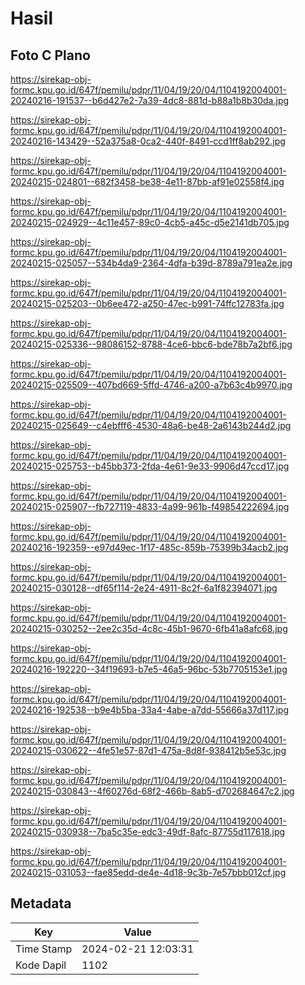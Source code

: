 # Hasil

## Foto C Plano

https://sirekap-obj-formc.kpu.go.id/647f/pemilu/pdpr/11/04/19/20/04/1104192004001-20240216-191537--b6d427e2-7a39-4dc8-881d-b88a1b8b30da.jpg

https://sirekap-obj-formc.kpu.go.id/647f/pemilu/pdpr/11/04/19/20/04/1104192004001-20240216-143429--52a375a8-0ca2-440f-8491-ccd1ff8ab292.jpg

https://sirekap-obj-formc.kpu.go.id/647f/pemilu/pdpr/11/04/19/20/04/1104192004001-20240215-024801--682f3458-be38-4e11-87bb-af91e02558f4.jpg

https://sirekap-obj-formc.kpu.go.id/647f/pemilu/pdpr/11/04/19/20/04/1104192004001-20240215-024929--4c11e457-89c0-4cb5-a45c-d5e2141db705.jpg

https://sirekap-obj-formc.kpu.go.id/647f/pemilu/pdpr/11/04/19/20/04/1104192004001-20240215-025057--534b4da9-2364-4dfa-b39d-8789a791ea2e.jpg

https://sirekap-obj-formc.kpu.go.id/647f/pemilu/pdpr/11/04/19/20/04/1104192004001-20240215-025203--0b6ee472-a250-47ec-b991-74ffc12783fa.jpg

https://sirekap-obj-formc.kpu.go.id/647f/pemilu/pdpr/11/04/19/20/04/1104192004001-20240215-025336--98086152-8788-4ce6-bbc6-bde78b7a2bf6.jpg

https://sirekap-obj-formc.kpu.go.id/647f/pemilu/pdpr/11/04/19/20/04/1104192004001-20240215-025509--407bd669-5ffd-4746-a200-a7b63c4b9970.jpg

https://sirekap-obj-formc.kpu.go.id/647f/pemilu/pdpr/11/04/19/20/04/1104192004001-20240215-025649--c4ebfff6-4530-48a6-be48-2a6143b244d2.jpg

https://sirekap-obj-formc.kpu.go.id/647f/pemilu/pdpr/11/04/19/20/04/1104192004001-20240215-025753--b45bb373-2fda-4e61-9e33-9906d47ccd17.jpg

https://sirekap-obj-formc.kpu.go.id/647f/pemilu/pdpr/11/04/19/20/04/1104192004001-20240215-025907--fb727119-4833-4a99-961b-f49854222694.jpg

https://sirekap-obj-formc.kpu.go.id/647f/pemilu/pdpr/11/04/19/20/04/1104192004001-20240216-192359--e97d49ec-1f17-485c-859b-75399b34acb2.jpg

https://sirekap-obj-formc.kpu.go.id/647f/pemilu/pdpr/11/04/19/20/04/1104192004001-20240215-030128--df65f114-2e24-4911-8c2f-6a1f82394071.jpg

https://sirekap-obj-formc.kpu.go.id/647f/pemilu/pdpr/11/04/19/20/04/1104192004001-20240215-030252--2ee2c35d-4c8c-45b1-9670-6fb41a8afc68.jpg

https://sirekap-obj-formc.kpu.go.id/647f/pemilu/pdpr/11/04/19/20/04/1104192004001-20240216-192220--34f19693-b7e5-46a5-96bc-53b7705153e1.jpg

https://sirekap-obj-formc.kpu.go.id/647f/pemilu/pdpr/11/04/19/20/04/1104192004001-20240216-192538--b9e4b5ba-33a4-4abe-a7dd-55666a37d117.jpg

https://sirekap-obj-formc.kpu.go.id/647f/pemilu/pdpr/11/04/19/20/04/1104192004001-20240215-030622--4fe51e57-87d1-475a-8d8f-938412b5e53c.jpg

https://sirekap-obj-formc.kpu.go.id/647f/pemilu/pdpr/11/04/19/20/04/1104192004001-20240215-030843--4f60276d-68f2-466b-8ab5-d702684647c2.jpg

https://sirekap-obj-formc.kpu.go.id/647f/pemilu/pdpr/11/04/19/20/04/1104192004001-20240215-030938--7ba5c35e-edc3-49df-8afc-87755d117618.jpg

https://sirekap-obj-formc.kpu.go.id/647f/pemilu/pdpr/11/04/19/20/04/1104192004001-20240215-031053--fae85edd-de4e-4d18-9c3b-7e57bbb012cf.jpg


## Metadata

| Key        | Value               |
| ---------- | ------------------- |
| Time Stamp | 2024-02-21 12:03:31 |
| Kode Dapil | 1102                |



